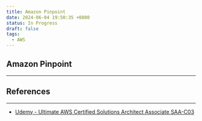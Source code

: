 ```yaml
---
title: Amazon Pinpoint
date: 2024-06-04 19:50:35 +0800
status: In Progress
draft: false
tags:
  - AWS
---
```

## Amazon Pinpoint
---


## References
---
- [Udemy - Ultimate AWS Certified Solutions Architect Associate SAA-C03](https://www.udemy.com/course/aws-certified-solutions-architect-associate-saa-c03)
